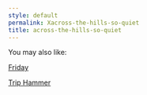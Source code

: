 ```yaml
---
style: default
permalink: Xacross-the-hills-so-quiet
title: across-the-hills-so-quiet
---
```

You may also like:

[Friday](http://scp-wiki.net/friday)

[Trip Hammer](http://scp-wiki.net/trip-hammer)
